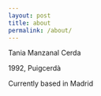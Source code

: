 ```yaml
---
layout: post
title: about
permalink: /about/
---
```


Tania Manzanal Cerda

1992, Puigcerdà

Currently based in Madrid
